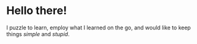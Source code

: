 # Hello there!
I puzzle to learn, employ what I learned on the go, and would like to keep things *simple* and *stupid*.
